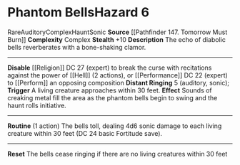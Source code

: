 ﻿---
ac: null
all_resistance: null
complexity: Complex
element: null
fortitude: null
hardness: null
hazard_type: Haunt
hp: null
id: '75'
immunity: null
level: '6'
name: Phantom Bells
rarity: Rare
reflex: null
resistance: null
school: null
source: '[[DATABASE/source/Pathfinder 147. Tomorrow Must Burn|Pathfinder #147: Tomorrow
  Must Burn]]'
trait:
- '[[DATABASE/trait/Auditory|Auditory]]'
- '[[DATABASE/trait/Complex|Complex]]'
- '[[DATABASE/trait/Haunt|Haunt]]'
- '[[DATABASE/trait/Rare|Rare]]'
- '[[DATABASE/trait/Sonic|Sonic]]'
type: Hazard
weakness: null
will: null

---
# Phantom Bells<span class="item-type">Hazard 6</span>

<span class="trait-rare item-trait">Rare</span><span class="item-trait">Auditory</span><span class="item-trait">Complex</span><span class="item-trait">Haunt</span><span class="item-trait">Sonic</span>
**Source** [[Pathfinder 147. Tomorrow Must Burn]]
**Complexity** Complex
**Stealth** +10
**Description** The echo of diabolic bells reverberates with a bone-shaking clamor.

---
**Disable** [[Religion]] DC 27 (expert) to break the curse with recitations against the power of [[Hell]] (2 actions), or [[Performance]] DC 22 (expert) to [[Perform]] an opposing composition
**Distant Ringing** <span class="action-icon">5</span> (auditory, sonic); **Trigger** A living creature approaches within 30 feet. **Effect** Sounds of creaking metal fill the area as the phantom bells begin to swing and the haunt rolls initiative.

---
**Routine** (1 action) The bells toll, dealing 4d6 sonic damage to each living creature within 30 feet (DC 24 basic Fortitude save).

---
**Reset** The bells cease ringing if there are no living creatures within 30 feet